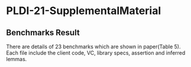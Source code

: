 # PLDI-21-SupplementalMaterial

## Benchmarks Result

There are details of 23 benchmarks which are shown in paper(Table 5).
Each file include the client code, VC, library specs, assertion and inferred lemmas.
